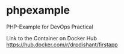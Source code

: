 # phpexample
PHP-Example for DevOps Practical

Link to the Container on Docker Hub 
https://hub.docker.com/r/drpdishant/firstapp

